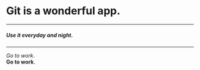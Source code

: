 # Git is a wonderful app.
---
##### Use it everyday and night.
---
*Go to work*.  
**Go to work**.

